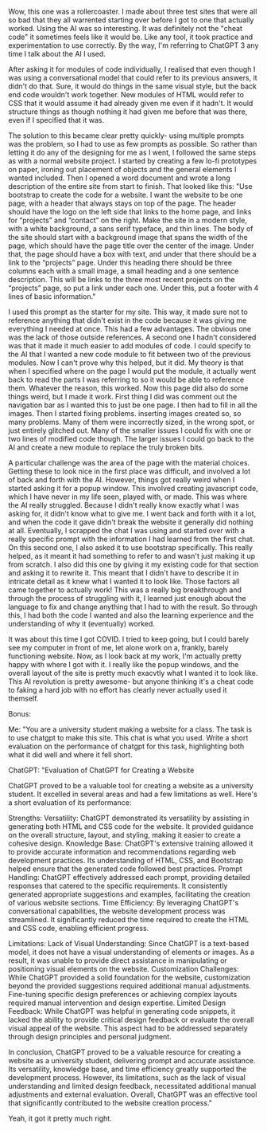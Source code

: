 Wow, this one was a rollercoaster. I made about three test sites that were all so bad that they all warrented starting over before I got to one that actually worked. Using the AI was so interesting. It was definitely not the "cheat code" it sometimes feels like it would be. Like any tool, it took practice and experimentation to use correctly. By the way, I'm referring to ChatGPT 3 any time I talk about the AI I used.

After asking it for modules of code individually, I realised that even though I was using a conversational model that could refer to its previous answers, it didn't do that. Sure, it would do things in the same visual style, but the back end code wouldn't work together. New modules of HTML would refer to CSS that it would assume it had already given me even if it hadn't. It would structure things as though nothing it had given me before that was there, even if I specified that it was. 

The solution to this became clear pretty quickly- using multiple prompts was the problem, so I had to use as few prompts as possible. So rather than letting it do any of the designing for me as I went, I followed the same steps as with a normal website project. I started by creating a few lo-fi prototypes on paper, ironing out placement of objects and the general elements I wanted included. Then I opened a word document and wrote a long description of the entire site from start to finish. That looked like this:
"Use bootstrap to create the code for a website. I want the website to be one page, with a header that always stays on top of the page. The header should have the logo on the left side that links to the home page, and links for “projects” and “contact” on the right. Make the site in a modern style, with a white background, a sans serif typeface, and thin lines. The body of the site should start with a background image that spans the width of the page, which should have the page title over the center of the image. Under that, the page should have a box with text, and under that there should be a link to the “projects” page. Under this heading there should be three columns each with a small image, a small heading and a one sentence description. This will be links to the three most recent projects on the “projects” page, so put a link under each one. Under this, put a footer with 4 lines of basic information."

I used this prompt as the starter for my site. This way, it made sure not to reference anything that didn't exist in the code because it was giving me everything I needed at once. 
This had a few advantages. The obvious one was the lack of those outside references. A second one I hadn't considered was that it made it much easier to add modules of code. I could specify to the AI that I wanted a new code module to fit between two of the previous modules. Now I can't prove why this helped, but it did. My theory is that when I specified where on the page I would put the module, it actually went back to read the parts I was referring to so it would be able to reference them. Whatever the reason, this worked. 
Now this page did also do some things weird, but I made it work. First thing I did was comment out the navigation bar as I wanted this to just be one page. I then had to fill in all the images. Then I started fixing problems. inserting images created so, so many problems. Many of them were incorrectly sized, in the wrong spot, or just entirely glitched out. Many of the smaller issues I could fix with one or two lines of modified code though. The larger issues I could go back to the AI and create a new module to replace the truly broken bits. 

A particular challenge was the area of the page with the material choices. Getting these to look nice in the first place was difficult, and involved a lot of back and forth with the AI. However, things got really weird when I started asking it for a popup window. This involved creating javascript code, which I have never in my life seen, played with, or made. This was where the AI really struggled. Because I didn't really know exactly what I was asking for, it didn't know what to give me. I went back and forth with it a lot, and when the code it gave didn't break the website it generally did nothing at all. Eventually, I scrapped the chat I was using and started over with a really specific prompt with the information I had learned from the first chat. On this second one, I also asked it to use bootstrap specifically. This really helped, as it meant it had something to refer to and wasn't just making it up from scratch. I also did this one by giving it my existing code for that section and asking it to rewrite it. This meant that I didn't have to describe it in intricate detail as it knew what I wanted it to look like. Those factors all came together to actually work! This was a really big breakthrough and through the process of struggling with it, I learned just enough about the language to fix and change anything that I had to with the result. So through this, I had both the code I wanted and also the learning experience and the understanding of why it (eventually) worked. 

It was about this time I got COVID. I tried to keep going, but I could barely see my computer in front of me, let alone work on a, frankly, barely functioning website. Now, as I look back at my work, I'm actually pretty happy with where I got with it. I really like the popup windows, and the overall layout of the site is pretty much exacvtly what I wanted it to look like. This AI revolution is pretty awesome- but anyone thinking it's a cheat code to faking a hard job with no effort has clearly never actually used it themself. 





Bonus:

Me: "You are a university student making a website for a class. The task is to use chatgpt to make this site. This chat is what you used. Write a short evaluation on the performance of chatgpt for this task, highlighting both what it did well and where it fell short. 

ChatGPT: 
"Evaluation of ChatGPT for Creating a Website

ChatGPT proved to be a valuable tool for creating a website as a university student. It excelled in several areas and had a few limitations as well. Here's a short evaluation of its performance:

Strengths:
Versatility: ChatGPT demonstrated its versatility by assisting in generating both HTML and CSS code for the website. It provided guidance on the overall structure, layout, and styling, making it easier to create a cohesive design.
Knowledge Base: ChatGPT's extensive training allowed it to provide accurate information and recommendations regarding web development practices. Its understanding of HTML, CSS, and Bootstrap helped ensure that the generated code followed best practices.
Prompt Handling: ChatGPT effectively addressed each prompt, providing detailed responses that catered to the specific requirements. It consistently generated appropriate suggestions and examples, facilitating the creation of various website sections.
Time Efficiency: By leveraging ChatGPT's conversational capabilities, the website development process was streamlined. It significantly reduced the time required to create the HTML and CSS code, enabling efficient progress.

Limitations:
Lack of Visual Understanding: Since ChatGPT is a text-based model, it does not have a visual understanding of elements or images. As a result, it was unable to provide direct assistance in manipulating or positioning visual elements on the website.
Customization Challenges: While ChatGPT provided a solid foundation for the website, customization beyond the provided suggestions required additional manual adjustments. Fine-tuning specific design preferences or achieving complex layouts required manual intervention and design expertise.
Limited Design Feedback: While ChatGPT was helpful in generating code snippets, it lacked the ability to provide critical design feedback or evaluate the overall visual appeal of the website. This aspect had to be addressed separately through design principles and personal judgment.

In conclusion, ChatGPT proved to be a valuable resource for creating a website as a university student, delivering prompt and accurate assistance. Its versatility, knowledge base, and time efficiency greatly supported the development process. However, its limitations, such as the lack of visual understanding and limited design feedback, necessitated additional manual adjustments and external evaluation. Overall, ChatGPT was an effective tool that significantly contributed to the website creation process."


Yeah, it got it pretty much right.